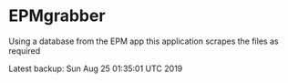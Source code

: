 # EPMgrabber
Using a database from the EPM app this application scrapes the files as required


Latest backup: Sun Aug 25 01:35:01 UTC 2019

